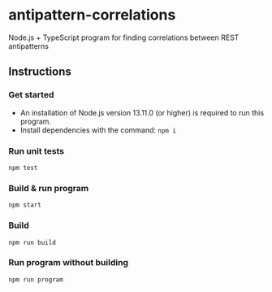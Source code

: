 # antipattern-correlations

Node.js + TypeScript program for finding correlations between REST antipatterns

## Instructions

### Get started

- An installation of Node.js version 13.11.0 (or higher) is required to run this program.
- Install dependencies with the command: `npm i`

### Run unit tests

```
npm test
```

### Build & run program

```
npm start
```

### Build

```
npm run build
```

### Run program without building

```
npm run program
```
